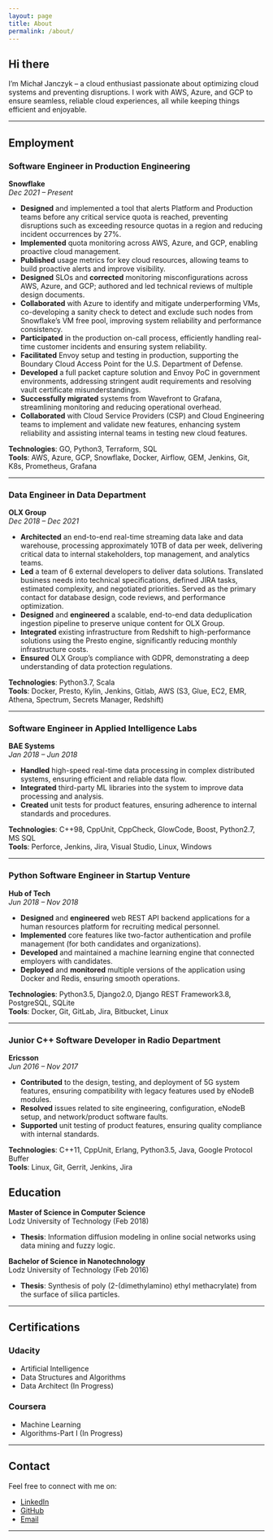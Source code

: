 ```yaml
---
layout: page
title: About
permalink: /about/
---
```


## Hi there

I’m Michał Janczyk – a cloud enthusiast passionate about optimizing cloud systems and preventing disruptions. I work with AWS, Azure, and GCP to ensure seamless, reliable cloud experiences, all while keeping things efficient and enjoyable.

---

## Employment

### **Software Engineer in Production Engineering**  
**Snowflake**  
*Dec 2021 – Present*

- **Designed** and implemented a tool that alerts Platform and Production teams before any critical service quota is reached, preventing disruptions such as exceeding resource quotas in a region and reducing incident occurrences by 27%.  
- **Implemented** quota monitoring across AWS, Azure, and GCP, enabling proactive cloud management.  
- **Published** usage metrics for key cloud resources, allowing teams to build proactive alerts and improve visibility.  
- **Designed** SLOs and **corrected** monitoring misconfigurations across AWS, Azure, and GCP; authored and led technical reviews of multiple design documents.  
- **Collaborated** with Azure to identify and mitigate underperforming VMs, co-developing a sanity check to detect and exclude such nodes from Snowflake’s VM free pool, improving system reliability and performance consistency.  
- **Participated** in the production on-call process, efficiently handling real-time customer incidents and ensuring system reliability.  
- **Facilitated** Envoy setup and testing in production, supporting the Boundary Cloud Access Point for the U.S. Department of Defense.  
- **Developed** a full packet capture solution and Envoy PoC in government environments, addressing stringent audit requirements and resolving vault certificate misunderstandings.  
- **Successfully migrated** systems from Wavefront to Grafana, streamlining monitoring and reducing operational overhead.  
- **Collaborated** with Cloud Service Providers (CSP) and Cloud Engineering teams to implement and validate new features, enhancing system reliability and assisting internal teams in testing new cloud features.

**Technologies**: GO, Python3, Terraform, SQL  
**Tools**: AWS, Azure, GCP, Snowflake, Docker, Airflow, GEM, Jenkins, Git, K8s, Prometheus, Grafana

---

### **Data Engineer in Data Department**  
**OLX Group**  
*Dec 2018 – Dec 2021*

- **Architected** an end-to-end real-time streaming data lake and data warehouse, processing approximately 10TB of data per week, delivering critical data to internal stakeholders, top management, and analytics teams.  
- **Led** a team of 6 external developers to deliver data solutions. Translated business needs into technical specifications, defined JIRA tasks, estimated complexity, and negotiated priorities. Served as the primary contact for database design, code reviews, and performance optimization.  
- **Designed** and **engineered** a scalable, end-to-end data deduplication ingestion pipeline to preserve unique content for OLX Group.  
- **Integrated** existing infrastructure from Redshift to high-performance solutions using the Presto engine, significantly reducing monthly infrastructure costs.  
- **Ensured** OLX Group’s compliance with GDPR, demonstrating a deep understanding of data protection regulations.

**Technologies**: Python3.7, Scala  
**Tools**: Docker, Presto, Kylin, Jenkins, Gitlab, AWS (S3, Glue, EC2, EMR, Athena, Spectrum, Secrets Manager, Redshift)

---

### **Software Engineer in Applied Intelligence Labs**  
**BAE Systems**  
*Jan 2018 – Jun 2018*

- **Handled** high-speed real-time data processing in complex distributed systems, ensuring efficient and reliable data flow.  
- **Integrated** third-party ML libraries into the system to improve data processing and analysis.  
- **Created** unit tests for product features, ensuring adherence to internal standards and procedures.

**Technologies**: C++98, CppUnit, CppCheck, GlowCode, Boost, Python2.7, MS SQL  
**Tools**: Perforce, Jenkins, Jira, Visual Studio, Linux, Windows

---

### **Python Software Engineer in Startup Venture**  
**Hub of Tech**  
*Jun 2018 – Nov 2018*

- **Designed** and **engineered** web REST API backend applications for a human resources platform for recruiting medical personnel.  
- **Implemented** core features like two-factor authentication and profile management (for both candidates and organizations).  
- **Developed** and maintained a machine learning engine that connected employers with candidates.  
- **Deployed** and **monitored** multiple versions of the application using Docker and Redis, ensuring smooth operations.

**Technologies**: Python3.5, Django2.0, Django REST Framework3.8, PostgreSQL, SQLite  
**Tools**: Docker, Git, GitLab, Jira, Bitbucket, Linux

---

### **Junior C++ Software Developer in Radio Department**  
**Ericsson**  
*Jun 2016 – Nov 2017*

- **Contributed** to the design, testing, and deployment of 5G system features, ensuring compatibility with legacy features used by eNodeB modules.  
- **Resolved** issues related to site engineering, configuration, eNodeB setup, and network/product software faults.  
- **Supported** unit testing of product features, ensuring quality compliance with internal standards.

**Technologies**: C++11, CppUnit, Erlang, Python3.5, Java, Google Protocol Buffer  
**Tools**: Linux, Git, Gerrit, Jenkins, Jira


## Education

**Master of Science in Computer Science**  
Lodz University of Technology (Feb 2018)  
- **Thesis**: Information diffusion modeling in online social networks using data mining and fuzzy logic.

**Bachelor of Science in Nanotechnology**  
Lodz University of Technology (Feb 2016)  
- **Thesis**: Synthesis of poly (2-(dimethylamino) ethyl methacrylate) from the surface of silica particles.

---

## Certifications

### **Udacity**
- Artificial Intelligence  
- Data Structures and Algorithms  
- Data Architect (In Progress)

### **Coursera**
- Machine Learning  
- Algorithms-Part I (In Progress)

---

## Contact

Feel free to connect with me on:
- [LinkedIn](https://www.linkedin.com/in/michal0janczyk)
- [GitHub](https://github.com/michal0janczyk)
- [Email](mailto:michal.jan.janczyk@gmail.com)

---
